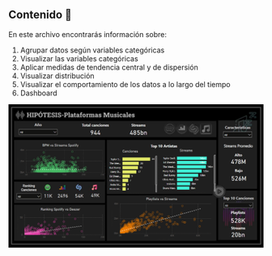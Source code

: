 ## Contenido :dart:

En este archivo encontrarás información sobre:

1. Agrupar datos según variables categóricas
2. Visualizar las variables categóricas
3. Aplicar medidas de tendencia central y de dispersión
4. Visualizar distribución
5. Visualizar el comportamiento de los datos a lo largo del tiempo
6. Dashboard

![](/Imagenes/Dashboard-hipotesis.png)
